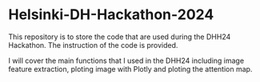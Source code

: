 # Helsinki-DH-Hackathon-2024
This repository is to store the code that are used during the DHH24 Hackathon. The instruction of the code is provided.

I will cover the main functions that I used in the DHH24 including image feature extraction, ploting image with Plotly and ploting the attention map.
